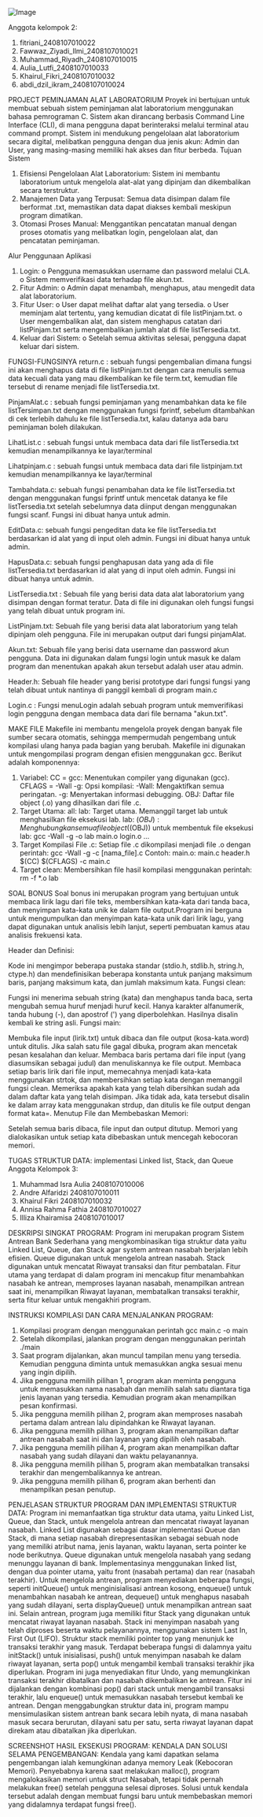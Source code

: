 ![Image](https://github.com/user-attachments/assets/80f4d811-492f-4cf9-beed-8bdd419b51e8)


Anggota kelompok 2:
1. fitriani_2408107010022
2. ⁠Fawwaz_Ziyadi_Ilmi_2408107010021
3. ⁠Muhammad_Riyadh_2408107010015
4. Aulia_Lutfi_2408107010033
5. Khairul_Fikri_2408107010032
6. abdi_dzil_ikram_2408107010024

PROJECT PEMINJAMAN ALAT LABORATORIUM
Proyek ini bertujuan untuk membuat sebuah sistem peminjaman alat laboratorium menggunakan bahasa pemrograman C. Sistem akan dirancang berbasis Command Line Interface (CLI), di mana pengguna dapat berinteraksi melalui terminal atau command prompt. Sistem ini mendukung pengelolaan alat laboratorium secara digital, melibatkan pengguna dengan dua jenis akun: Admin dan User, yang masing-masing memiliki hak akses dan fitur berbeda.
Tujuan Sistem
1.	Efisiensi Pengelolaan Alat Laboratorium:
Sistem ini membantu laboratorium untuk mengelola alat-alat yang dipinjam dan dikembalikan secara terstruktur.
2.	Manajemen Data yang Terpusat:
Semua data disimpan dalam file berformat .txt, memastikan data dapat diakses kembali meskipun program dimatikan.
3.	Otomasi Proses Manual:
Menggantikan pencatatan manual dengan proses otomatis yang melibatkan login, pengelolaan alat, dan pencatatan peminjaman.

Alur Penggunaan Aplikasi
1.	Login:
o	Pengguna memasukkan username dan password melalui CLA.
o	Sistem memverifikasi data terhadap file akun.txt.
2.	Fitur Admin:
o	Admin dapat menambah, menghapus, atau mengedit data alat laboratorium.
3.	Fitur User:
o	User dapat melihat daftar alat yang tersedia.
o	User meminjam alat tertentu, yang kemudian dicatat di file listPinjam.txt.
o	User mengembalikan alat, dan sistem menghapus catatan dari listPinjam.txt serta mengembalikan jumlah alat di file listTersedia.txt.
4.	Keluar dari Sistem:
o	Setelah semua aktivitas selesai, pengguna dapat keluar dari sistem.

FUNGSI-FUNGSINYA
return.c : sebuah fungsi pengembalian dimana fungsi ini akan menghapus data di file listPinjam.txt dengan cara menulis semua data kecuali data yang mau dikembalikan ke file term.txt, kemudian file tersebut di rename menjadi file listTersedia.txt.

PinjamAlat.c : sebuah fungsi peminjaman yang menambahkan data ke file listTersimpan.txt dengan menggunakan fungsi fprintf, sebelum ditambahkan di cek terlebih dahulu ke file listTersedia.txt, kalau datanya ada baru peminjaman boleh dilakukan.

LihatList.c : sebuah fungsi untuk membaca data dari file listTersedia.txt kemudian menampilkannya ke layar/terminal

Lihatpinjam.c : sebuah fungsi untuk membaca data dari file listpinjam.txt kemudian menampilkannya ke layar/terminal

Tambahdata.c: sebuah fungsi penambahan data ke file listTersedia.txt dengan menggunakan fungsi fprintf untuk mencetak datanya ke file listTersedia.txt setelah sebelumnya data diinput dengan menggunakan fungsi scanf. Fungsi ini dibuat hanya untuk admin.

EditData.c: sebuah fungsi pengeditan data ke file listTersedia.txt berdasarkan id alat yang di input oleh admin. Fungsi ini dibuat hanya untuk admin.

HapusData.c: sebuah fungsi penghapusan data yang ada di file listTersedia.txt berdasarkan id alat yang di input oleh admin. Fungsi ini dibuat hanya untuk admin.

ListTersedia.txt : Sebuah file yang berisi data data alat laboratorium yang disimpan dengan format teratur. Data di file ini digunakan oleh fungsi fungsi yang telah dibuat untuk program ini.

ListPinjam.txt: Sebuah file yang berisi data alat laboratorium yang telah dipinjam oleh pengguna. File ini merupakan output dari fungsi pinjamAlat.

Akun.txt: Sebuah file yang berisi data username dan password akun pengguna. Data ini digunakan dalam fungsi login untuk masuk ke dalam program dan menentukan apakah akun tersebut adalah user atau admin.

Header.h: Sebuah file header yang berisi prototype dari fungsi fungsi yang telah dibuat untuk nantinya di panggil kembali di program main.c

Login.c : Fungsi menuLogin adalah sebuah program untuk memverifikasi login pengguna dengan membaca data dari file bernama "akun.txt".

MAKE FILE
Makefile ini membantu mengelola proyek dengan banyak file sumber secara otomatis, sehingga mempermudah pengembang untuk kompilasi ulang hanya pada bagian yang berubah.
Makefile ini digunakan untuk mengompilasi program dengan efisien menggunakan gcc. Berikut adalah komponennya:
 
1. Variabel:
CC = gcc: Menentukan compiler yang digunakan (gcc).
CFLAGS = -Wall -g: Opsi kompilasi:
-Wall: Mengaktifkan semua peringatan.
-g: Menyertakan informasi debugging.
OBJ: Daftar file object (.o) yang dihasilkan dari file .c.
2. Target Utama:
all: lab: Target utama. Memanggil target lab untuk menghasilkan file eksekusi lab.
lab: $(OBJ): Menghubungkan semua file object ($(OBJ)) untuk membentuk file eksekusi lab:
gcc -Wall -g -o lab main.o login.o ...
3. Target Kompilasi File .c:
Setiap file .c dikompilasi menjadi file .o dengan perintah:
gcc -Wall -g -c [nama_file].c
Contoh:
main.o: main.c header.h
​$(CC) $(CFLAGS) -c main.c
4. Target clean:
Membersihkan file hasil kompilasi menggunakan perintah:
rm -f *.o lab

SOAL BONUS
Soal bonus ini merupakan program yang bertujuan untuk membaca lirik lagu dari file teks, membersihkan kata-kata dari tanda baca, dan menyimpan kata-kata unik ke dalam file output.Program ini berguna untuk mengumpulkan dan menyimpan kata-kata unik dari lirik lagu, yang dapat digunakan untuk analisis lebih lanjut, seperti pembuatan kamus atau analisis frekuensi kata.

Header dan Definisi:

Kode ini mengimpor beberapa pustaka standar (stdio.h, stdlib.h, string.h, ctype.h) dan mendefinisikan beberapa konstanta untuk panjang maksimum baris, panjang maksimum kata, dan jumlah maksimum kata.
Fungsi clean:

Fungsi ini menerima sebuah string (kata) dan menghapus tanda baca, serta mengubah semua huruf menjadi huruf kecil. Hanya karakter alfanumerik, tanda hubung (-), dan apostrof (') yang diperbolehkan. Hasilnya disalin kembali ke string asli.
Fungsi main:

Membuka file input (lirik.txt) untuk dibaca dan file output (kosa-kata.word) untuk ditulis. Jika salah satu file gagal dibuka, program akan mencetak pesan kesalahan dan keluar.
Membaca baris pertama dari file input (yang diasumsikan sebagai judul) dan menuliskannya ke file output.
Membaca setiap baris lirik dari file input, memecahnya menjadi kata-kata menggunakan strtok, dan membersihkan setiap kata dengan memanggil fungsi clean.
Memeriksa apakah kata yang telah dibersihkan sudah ada dalam daftar kata yang telah disimpan. Jika tidak ada, kata tersebut disalin ke dalam array kata menggunakan strdup, dan ditulis ke file output dengan format kata=.
Menutup File dan Membebaskan Memori:

Setelah semua baris dibaca, file input dan output ditutup.
Memori yang dialokasikan untuk setiap kata dibebaskan untuk mencegah kebocoran memori.


TUGAS STRUKTUR DATA: implementasi Linked list, Stack, dan Queue
Anggota Kelompok 3:
1.	Muhammad Isra Aulia 2408107010006
2.	Andre Alfaridzi 2408107010011
3.	Khairul Fikri 2408107010032
4.	Annisa Rahma Fathia 2408107010027
5.	Illiza Khairamisa 2408107010017
   
DESKRIPSI SINGKAT PROGRAM:
Program ini merupakan program Sistem Antrean Bank Sederhana yang mengkombinasikan tiga struktur data yaitu Linked List, Queue, dan Stack agar system antrean nasabah berjalan lebih efisien. Queue digunakan untuk mengelola antrean nasabah. Stack digunakan untuk mencatat Riwayat transaksi dan fitur pembatalan. Fitur utama yang terdapat di dalam program ini mencakup fitur menambahkan nasabah ke antrean, memproses layanan nasabah, menampilkan antrean saat ini, menampilkan Riwayat layanan, membatalkan transaksi terakhir, serta fitur keluar untuk mengakhiri program.

INSTRUKSI KOMPILASI DAN CARA MENJALANKAN PROGRAM:
1.	Kompilasi program dengan menggunakan perintah gcc main.c -o main 
2.	Setelah dikompilasi, jalankan program dengan menggunakan perintah ./main 
3.	Saat program dijalankan, akan muncul tampilan menu yang tersedia. Kemudian pengguna diminta untuk memasukkan angka sesuai menu yang ingin dipilih.
4.	Jika pengguna memilih pilihan 1, program akan meminta pengguna untuk memasukkan nama nasabah dan memilih salah satu diantara tiga jenis layanan yang tersedia. Kemudian program akan menampilkan pesan konfirmasi.
5.	Jika pengguna memilih pilihan 2, program akan memproses nasabah pertama dalam antrean lalu dipindahkan ke Riwayat layanan.
6.	Jika pengguna memilih pilihan 3, program akan menampilkan daftar antrean nasabah saat ini dan layanan yang dipilih oleh nasabah.
7.	Jika pengguna memilih pilihan 4, program akan menampilkan daftar nasabah yang sudah dilayani dan waktu pelayanannya.
8.	Jika pengguna memilih pilihan 5, program akan membatalkan transaksi terakhir dan mengembalikannya ke antrean.
9.	Jika pengguna memilih pilihan 6, program akan berhenti dan menampilkan pesan penutup.



PENJELASAN STRUKTUR PROGRAM DAN IMPLEMENTASI STRUKTUR DATA:
Program ini memanfaatkan tiga struktur data utama, yaitu Linked List, Queue, dan Stack, untuk mengelola antrean dan mencatat riwayat layanan nasabah. Linked List digunakan sebagai dasar implementasi Queue dan Stack, di mana setiap nasabah direpresentasikan sebagai sebuah node yang memiliki atribut nama, jenis layanan, waktu layanan, serta pointer ke node berikutnya.
Queue digunakan untuk mengelola nasabah yang sedang menunggu layanan di bank. Implementasinya menggunakan linked list, dengan dua pointer utama, yaitu front (nasabah pertama) dan rear (nasabah terakhir). Untuk mengelola antrean, program menyediakan beberapa fungsi, seperti initQueue() untuk menginisialisasi antrean kosong, enqueue() untuk menambahkan nasabah ke antrean, dequeue() untuk menghapus nasabah yang sudah dilayani, serta displayQueue() untuk menampilkan antrean saat ini.
Selain antrean, program juga memiliki fitur Stack yang digunakan untuk mencatat riwayat layanan nasabah. Stack ini menyimpan nasabah yang telah diproses beserta waktu pelayanannya, menggunakan sistem Last In, First Out (LIFO). Struktur stack memiliki pointer top yang menunjuk ke transaksi terakhir yang masuk. Terdapat beberapa fungsi di dalamnya yaitu initStack() untuk inisialisasi, push() untuk menyimpan nasabah ke dalam riwayat layanan, serta pop() untuk mengambil kembali transaksi terakhir jika diperlukan.
Program ini juga menyediakan fitur Undo, yang memungkinkan transaksi terakhir dibatalkan dan nasabah dikembalikan ke antrean. Fitur ini dijalankan dengan kombinasi pop() dari stack untuk mengambil transaksi terakhir, lalu enqueue() untuk memasukkan nasabah tersebut kembali ke antrean. Dengan menggabungkan struktur data ini, program mampu mensimulasikan sistem antrean bank secara lebih nyata, di mana nasabah masuk secara berurutan, dilayani satu per satu, serta riwayat layanan dapat direkam atau dibatalkan jika diperlukan. 

SCREENSHOT HASIL EKSEKUSI PROGRAM:
KENDALA DAN SOLUSI SELAMA PENGEMBANGAN:
Kendala yang kami dapatkan selama pengembangan ialah kemungkinan adanya memory Leak (Kebocoran Memori). Penyebabnya karena saat melakukan malloc(), program mengalokasikan memori untuk struct Nasabah, tetapi tidak pernah melakukan free() setelah pengguna selesai diproses. Solusi untuk kendala tersebut adalah dengan membuat fungsi baru untuk membebaskan memori yang didalamnya terdapat fungsi free().

